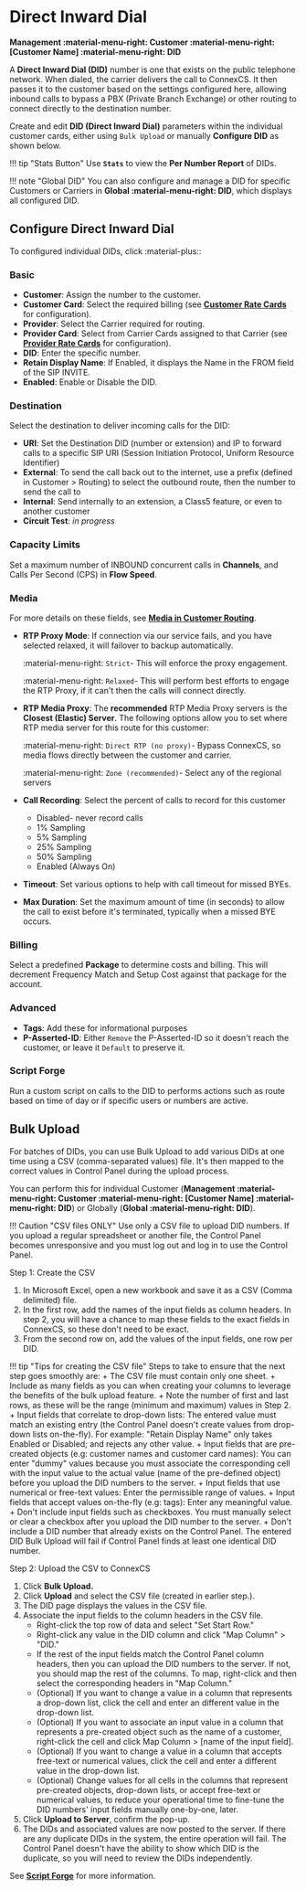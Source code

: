 # Direct Inward Dial

**Management :material-menu-right: Customer :material-menu-right: [Customer Name] :material-menu-right: DID**

A **Direct Inward Dial (DID)** number is one that exists on the public telephone network. When dialed, the carrier delivers the call to ConnexCS. It then passes it to the customer based on the settings configured here, allowing inbound calls to bypass a PBX (Private Branch Exchange) or other routing to connect directly to the destination number.

Create and edit **DID (Direct Inward Dial)** parameters within the individual customer cards, either using `Bulk Upload` or manually **Configure DID** as shown below.

!!! tip "Stats Button"
    Use **`Stats`** to view the **Per Number Report** of DIDs.

!!! note "Global DID"
    You can also configure and manage a DID for specific Customers or Carriers in **Global :material-menu-right: DID**, which displays all configured DID.

## Configure Direct Inward Dial

To configured individual DIDs, click :material-plus::

### Basic

+ **Customer**: Assign the number to the customer.
+ **Customer Card**: Select the required billing (see [**Customer Rate Cards**](https://docs.connexcs.com/customer-ratecard/) for configuration).
+ **Provider**: Select the Carrier required for routing.
+ **Provider Card**: Select from Carrier Cards assigned to that Carrier (see [**Provider Rate Cards**](https://docs.connexcs.com/provider-ratecard/) for configuration).
+ **DID**: Enter the specific number.
+ **Retain Display Name**: If Enabled, it displays the Name in the FROM field of the SIP INVITE.
+ **Enabled**: Enable or Disable the DID.

### Destination

Select the destination to deliver incoming calls for the DID:

+ **URI**: Set the Destination DID (number or extension) and IP to forward calls to a specific SIP URI (Session Initiation Protocol, Uniform Resource Identifier)
+ **External**: To send the call back out to the internet, use a prefix (defined in Customer > Routing) to select the outbound route, then the number to send the call to
+ **Internal**: Send internally to an extension, a Class5 feature, or even to another customer
+ **Circuit Test**: *in progress*

### Capacity Limits

Set a maximum number of INBOUND concurrent calls in **Channels**, and Calls Per Second (CPS) in **Flow Speed**.

### Media

For more details on these fields, see [**Media in Customer Routing**](https://docs.connexcs.com/customer/routing/#media).

+ **RTP Proxy Mode**: If connection via our service fails, and you have selected relaxed, it will failover to backup automatically.

    :material-menu-right: `Strict`- This will enforce the proxy engagement.

    :material-menu-right: `Relaxed`- This will perform best efforts to engage the RTP Proxy, if it can't then the calls will connect directly.

+ **RTP Media Proxy**: The **recommended** RTP Media Proxy servers is the **Closest (Elastic) Server**. The following options allow you to set where RTP media server for this route for this customer:

    :material-menu-right: `Direct RTP (no proxy)`- Bypass ConnexCS, so media flows directly between the customer and carrier.

    :material-menu-right: `Zone (recommended)`- Select any of the regional servers

+ **Call Recording**: Select the percent of calls to record for this customer
  + Disabled- never record calls
  + 1% Sampling
  + 5% Sampling
  + 25% Sampling
  + 50% Sampling
  + Enabled (Always On)
+ **Timeout**: Set various options to help with call timeout for missed BYEs.
+ **Max Duration**: Set the maximum amount of time (in seconds) to allow the call to exist before it's terminated, typically when a missed BYE occurs.

### Billing

Select a predefined **Package** to determine costs and billing. This will decrement Frequency Match and Setup Cost against that package for the account.

### Advanced

+ **Tags**: Add these for informational purposes
+ **P-Asserted-ID**: Either `Remove` the P-Asserted-ID so it doesn't reach the customer, or leave it `Default` to preserve it.

### Script Forge

Run a custom script on calls to the DID to performs actions such as route based on time of day or if specific users or numbers are active.

## Bulk Upload

For batches of DIDs, you can use Bulk Upload to add various DIDs at one time using a CSV (comma-separated values) file. It's then mapped to the correct values in Control Panel during the upload process. 

You can perform this for individual Customer (**Management :material-menu-right: Customer :material-menu-right: [Customer Name] :material-menu-right: DID**) or Globally (**Global :material-menu-right: DID**).  

!!! Caution "CSV files ONLY"
    Use only a CSV file to upload DID numbers. If you upload a regular spreadsheet or another file, the Control Panel becomes unresponsive and you must log out and log in to use the Control Panel.

Step 1: Create the CSV

1. In Microsoft Excel, open a new workbook and save it as a CSV (Comma delimited) file.
2. In the first row, add the names of the input fields as column headers. In step 2, you will have a chance to map these fields to the exact fields in ConnexCS, so these don't need to be exact.
3. From the second row on, add the values of the input fields, one row per DID.

!!! tip "Tips for creating the CSV file"
    Steps to take to ensure that the next step goes smoothly are:
    + The CSV file must contain only one sheet.
    + Include as many fields as you can when creating your columns to leverage the benefits of the bulk upload feature.
    + Note the number of first and last rows, as these will be the range (minimum and maximum) values in Step 2.
    + Input fields that correlate to drop-down lists: The entered value must match an existing entry (the Control Panel doesn't create values from drop-down lists on-the-fly).
    For example: "Retain Display Name" only takes Enabled or Disabled; and rejects any other value.
    + Input fields that are pre-created objects (e.g: customer names and customer card names): You can enter "dummy" values because you must associate the corresponding cell with the input value to the actual value (name of the pre-defined object) before you upload the DID numbers to the server.
    + Input fields that use numerical or free-text values: Enter the permissible range of values.
    + Input fields that accept values on-the-fly (e.g: tags): Enter any meaningful value.
    + Don't include input fields such as checkboxes. You must manually select or clear a checkbox after you upload the DID number to the server.
    + Don't include a DID number that already exists on the Control Panel. The entered DID Bulk Upload will fail if Control Panel finds at least one identical DID number.

Step 2: Upload the CSV to ConnexCS

1. Click **Bulk Upload.**
2. Click **Upload** and select the CSV file (created in earlier step.).
3. The DID page displays the values in the CSV file.
4. Associate the input fields to the column headers in the CSV file.
    + Right-click the top row of data and select "Set Start Row."
    + Right-click any value in the DID column and click "Map Column" > "DID."
    + If the rest of the input fields match the Control Panel column headers, then you can upload the DID numbers to the server. If not, you should map the rest of the columns. To map, right-click and then select the corresponding headers in "Map Column."
    + (Optional) If you want to change a value in a column that represents a drop-down list, click the cell and enter an different value in the drop-down list.
    + (Optional) If you want to associate an input value in a column that represents a pre-created object such as the name of a customer, right-click the cell and click Map Column > [name of the input field].
    + (Optional) If you want to change a value in a column that accepts free-text or numerical values, click the cell and enter a different value in the drop-down list.
    + (Optional) Change values for all cells in the columns that represent pre-created objects, drop-down lists, or accept free-text or numerical values, to reduce your operational time to fine-tune the DID numbers' input fields manually one-by-one, later.
5. Click **Upload to Server**, confirm the pop-up.
6. The DIDs and associated values are now posted to the server. If there are any duplicate DIDs in the system, the entire operation will fail. 
The Control Panel doesn't have the ability to show which DID is the duplicate, so you will need to review the DIDs independently.

See [**Script Forge**](https://docs.connexcs.com/developers/scriptforge/) for more information.

<!--stackedit_data:
eyJoaXN0b3J5IjpbLTExNjg2NTgwMTFdfQ==
-->